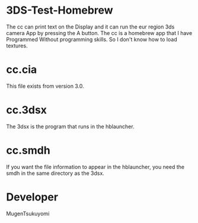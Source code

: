 # 3DS-Test-Homebrew
The cc can print text on the Display 
and it can run the eur region 3ds camera
App by pressing the A button. 
The cc is a homebrew app that I have 
Programmed Without 
programming skills. 
So I don't know how to load textures.
# cc.cia
This file exists from version 3.0.
# cc.3dsx 
The 3dsx is the program 
that runs in the hblauncher. 
# cc.smdh
If you want the file
 information to appear 
in the hblauncher, you need
 the smdh in the same 
directory as the 3dsx.

# Developer
MugenTsukuyomi 

